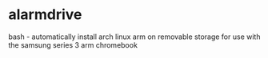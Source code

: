 # alarmdrive
bash - automatically install arch linux arm on removable storage  for use with the samsung series 3 arm chromebook
